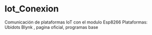 # Iot_Conexion
Comunicación de plataformas IoT con el modulo Esp8266
Plataformas:
Ubidots
Blynk , pagina oficial, programas base 
